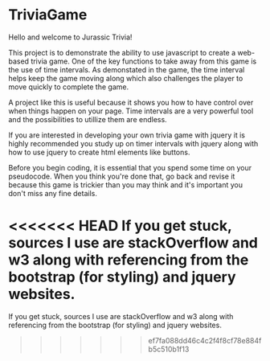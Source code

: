 # TriviaGame
Hello and welcome to Jurassic Trivia!

This project is to demonstrate the ability to use javascript to create a web-based trivia game. One of the key functions to take away from this game is the use of time intervals. As demonstated in the game, the time interval helps keep the game moving along which also challenges the player to move quickly to complete the game. 

A project like this is useful because it shows you how to have control over when things happen on your page. Time intervals are a very powerful tool and the possibilities to utillize them are endless. 

If you are interested in developing your own trivia game with jquery it is highly recommended you study up on timer intervals with jquery along with how to use jquery to create html elements like buttons. 

Before you begin coding, it is essential that you spend some time on your pseudocode. When you think you're done that, go back and revise it because this game is trickier than you may think and it's important you don't miss any fine details. 

<<<<<<< HEAD
If you get stuck, sources I use are stackOverflow and w3 along with referencing from the bootstrap (for styling) and jquery websites. 
=======
If you get stuck, sources I use are stackOverflow and w3 along with referencing from the bootstrap (for styling) and jquery websites. 
>>>>>>> ef7fa088dd46c4c2f4f8cf78e884fb5c510b1f13
